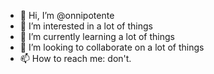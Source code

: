 - 👋 Hi, I’m @onnipotente
- 👀 I’m interested in a lot of things
- 🌱 I’m currently learning a lot of things
- 💞️ I’m looking to collaborate on a lot of things
- 📫 How to reach me: don't.

<!---
onnipotente/onnipotente is a ✨ special ✨ repository because its `README.md` (this file) appears on your GitHub profile.
You can click the Preview link to take a look at your changes.
--->
